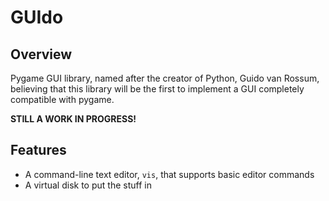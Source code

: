 # GUIdo

## Overview

Pygame GUI library, named after the creator of Python, Guido van Rossum, believing that this library will be the first to implement a GUI completely compatible with pygame.

**STILL A WORK IN PROGRESS!**

## Features

-   A command-line text editor, `vis`, that supports basic editor commands
-   A virtual disk to put the stuff in